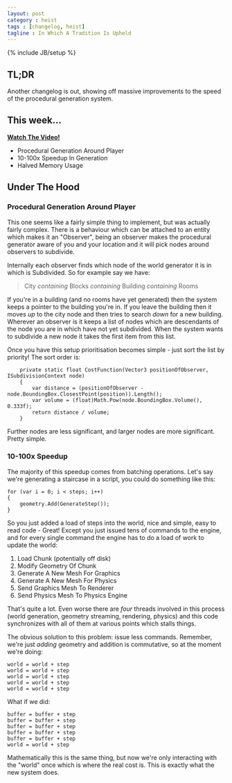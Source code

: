 ```yaml
---
layout: post
category : heist
tags : [changelog, heist]
tagline : In Which A Tradition Is Upheld
---
```

{% include JB/setup %}


## TL;DR

Another changelog is out, showing off massive improvements to the speed of the procedural generation system.

## This week...

[**Watch The Video!**](https://www.youtube.com/watch?v=RBdH-MIwh_E)

- Procedural Generation Around Player
- 10-100x Speedup In Generation
- Halved Memory Usage

## Under The Hood

### Procedural Generation Around Player

This one seems like a fairly simple thing to implement, but was actually fairly complex. There is a behaviour which can be attached to an entity which makes it an "Observer", being an observer makes the procedural generator aware of you and your location and it will pick nodes around observers to subdivide.

Internally each observer finds which node of the world generator it is in which is Subdivided. So for example say we have:

> City _containing_ Blocks _containing_ Building _containing_ Rooms

If you're in a building (and no rooms have yet generated) then the system keeps a pointer to the building you're in. If you leave the building then it moves *up* to the city node and then tries to search *down* for a new building. Wherever an observer is it keeps a list of nodes which are descendants of the node you are in which have not yet subdivided. When the system wants to subdivide a new node it takes the first item from this list.

Once you have this setup prioritisation becomes simple - just sort the list by priority! The sort order is:

        private static float CostFunction(Vector3 positionOfObserver, ISubdivisionContext node)
        {
            var distance = (positionOfObserver - node.BoundingBox.ClosestPoint(position)).Length();
            var volume = (float)Math.Pow(node.BoundingBox.Volume(), 0.333f);
            return distance / volume;
        }
        
Further nodes are less significant, and larger nodes are more significant. Pretty simple.

### 10-100x Speedup

The majority of this speedup comes from batching operations. Let's say we're generating a staircase in a script, you could do something like this:

    for (var i = 0; i < steps; i++)
    {
        geometry.Add(GenerateStep());
    }
    
So you just added a load of steps into the world, nice and simple, easy to read code - Great! Except you just issued tens of commands to the engine, and for every single command the engine has to do a load of work to update the world:

 1. Load Chunk (potentially off disk)
 2. Modify Geometry Of Chunk
 3. Generate A New Mesh For Graphics
 4. Generate A New Mesh For Physics
 5. Send Graphics Mesh To Renderer
 6. Send Physics Mesh To Physics Engine
 
That's quite a lot. Even worse there are *four* threads involved in this process (world generation, geometry streaming, rendering, physics) and this code synchronizes with all of them at various points which stalls things.

The obvious solution to this problem: issue less commands. Remember, we're just *adding* geometry and addition is commutative, so at the moment we're doing:

    world = world + step
    world = world + step
    world = world + step
    world = world + step
    world = world + step
    
What if we did:

    buffer = buffer + step
    buffer = buffer + step
    buffer = buffer + step
    buffer = buffer + step
    buffer = buffer + step
    world = world + step
    
Mathematically this is the same thing, but now we're only interacting with the "world" once which is where the real cost is. This is exactly what the new system does.